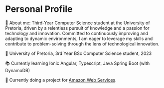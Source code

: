 # Personal Profile
👷  About me: 
Third-Year Computer Science student at the University of Pretoria, driven by a relentless pursuit of knowledge and a passion for technology and innovation. Committed to continuously improving and adapting to dynamic environments, I am eager to leverage my skills and contribute to problem-solving through the lens of technological innovation.

🏫 University of Pretoria, 3rd Year BSc Computer Science student, 2023

📚 Currently learning Ionic Angular, Typescript, Java Spring Boot (with DynamoDB)

🔖 Currently doing a project for [Amazon Web Services](https://www.amazon.jobs/en/business_categories/amazon-web-services).


